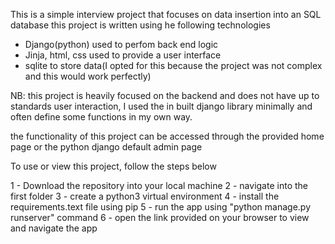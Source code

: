 This is a simple interview project that focuses on data insertion into an SQL database
this project is written using he following technologies
- Django(python) used to perfom back end logic
- Jinja, html, css used to provide a user interface
- sqlite to store data(I opted for this because the project was not complex and this would work perfectly)

NB: this project is heavily focused on the backend and does not have up to standards user interaction,
I used the in built django library minimally and often define some functions in my own way.

the functionality of this project can be accessed through the provided home page or the python django default admin page

To use or view this project, follow the steps below

1 - Download the repository into your local machine
2 - navigate into the first folder
3 - create a python3 virtual environment
4 - install the requirements.text file using pip
5 - run the app using "python manage.py runserver" command
6 - open the link provided on your browser to view and navigate the app
